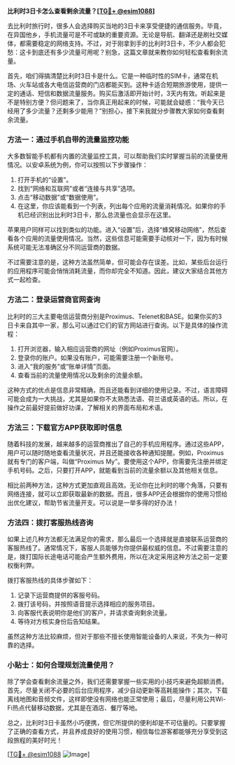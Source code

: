 **比利时3日卡怎么查看剩余流量？[[TG💪+ @esim1088](https://t.me/s/esim1088)]**

去比利时旅行时，很多人会选择购买当地的3日卡来享受便捷的通信服务。毕竟，在异国他乡，手机流量可是不可或缺的重要资源。无论是导航、翻译还是刷社交媒体，都需要稳定的网络支持。不过，对于刚拿到手的比利时3日卡，不少人都会犯愁：这卡到底还有多少流量可用呢？别急，这篇文章就来教你如何轻松查看剩余流量。

首先，咱们得搞清楚比利时3日卡是什么。它是一种临时性的SIM卡，通常在机场、火车站或各大电信运营商的门店都能买到。这种卡适合短期旅游使用，提供一定的通话、短信和数据流量服务。购买后激活即开始计时，3天内有效。听起来是不是特别方便？但问题来了，当你真正用起来的时候，可能就会疑惑：“我今天已经用了多少流量？还剩多少能用？”别担心，接下来我就分步骤教大家如何查看剩余流量。

### 方法一：通过手机自带的流量监控功能

大多数智能手机都有内置的流量监控工具，可以帮助我们实时掌握当前的流量使用情况。以安卓系统为例，你可以按照以下步骤操作：

1. 打开手机的“设置”。
2. 找到“网络和互联网”或者“连接与共享”选项。
3. 点击“移动数据”或“数据使用”。
4. 在这里，你应该能看到一个列表，列出每个应用的流量消耗情况。如果你的手机已经识别出比利时3日卡，那么总流量也会显示在这里。

苹果用户同样可以找到类似的功能。进入“设置”后，选择“蜂窝移动网络”，然后查看各个应用的流量使用情况。当然，这些信息可能需要手动核对一下，因为有时候系统可能无法准确区分不同运营商的数据。

不过需要注意的是，这种方法虽然简单，但可能会存在误差。比如，某些后台运行的应用程序可能会悄悄消耗流量，而你却完全不知道。因此，建议大家结合其他方式一起检查。

### 方法二：登录运营商官网查询

比利时的三大主要电信运营商分别是Proximus、Telenet和BASE。如果你买的3日卡来自其中一家，那么可以通过它们的官方网站进行查询。以下是具体的操作流程：

1. 打开浏览器，输入相应运营商的网址（例如Proximus官网）。
2. 登录你的账户。如果没有账户，可能需要注册一个新账号。
3. 进入“我的服务”或“账单详情”页面。
4. 查看当前的流量使用情况以及剩余的流量余额。

这种方式的优点是信息非常精确，而且还能看到详细的使用记录。不过，语言障碍可能会成为一大挑战，尤其是如果你不太熟悉法语、荷兰语或英语的话。所以，在操作之前最好提前做好功课，了解相关的界面布局和术语。

### 方法三：下载官方APP获取即时信息

随着科技的发展，越来越多的运营商推出了自己的手机应用程序。通过这些APP，用户可以随时随地查看流量状况，并且还能接收各种通知提醒。例如，Proximus就有专门的客户端，叫做“Proximus My”。要使用这个APP，你需要先注册并绑定手机号码。之后，只要打开APP，就能看到当前的流量余额以及其他相关信息。

相比前两种方法，这种方式更加直观且高效。无论你在比利时的哪个角落，只要有网络连接，就可以立即获取最新的数据。而且，很多APP还会根据你的使用习惯给出优化建议，帮助节省流量开支。可以说是一举多得的好办法！

### 方法四：拨打客服热线咨询

如果上述几种方法都无法满足你的需求，那么最后一个选择就是直接联系运营商的客服热线了。通常情况下，客服人员能够为你提供最权威的信息。不过需要注意的是，拨打国际长途电话可能会产生额外费用，所以在决定采用这种方法之前一定要权衡利弊。

拨打客服热线的具体步骤如下：
1. 记录下运营商提供的客服号码。
2. 拨打该号码，并按照语音提示选择相应的服务项目。
3. 向客服代表说明你是他们的客户，并请求查询剩余流量。
4. 等待对方核实身份后告知结果。

虽然这种方法比较麻烦，但对于那些不擅长使用智能设备的人来说，不失为一种可靠的选择。

### 小贴士：如何合理规划流量使用？

除了学会查看剩余流量之外，我们还需要掌握一些实用的小技巧来避免超额消费。首先，尽量关闭不必要的后台应用程序，减少自动更新等高耗能操作；其次，下载离线地图和音频文件，这样即使没有网络也能正常使用；最后，尽量利用公共Wi-Fi热点代替移动数据，尤其是在酒店、餐厅等地。

总之，比利时3日卡虽然小巧便携，但它所提供的便利却是不可估量的。只要掌握了正确的查看方式，并且养成良好的使用习惯，相信每位游客都能够充分享受到这段旅程的美好时光！

[[TG💪+ @esim1088](https://t.me/s/esim1088) ![Image](https://i.postimg.cc/4NQfJmqS/Snipaste-2025-05-13-00-14-12.png)]